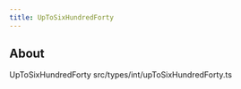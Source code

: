 ```yaml
---
title: UpToSixHundredForty
---
```


## About

UpToSixHundredForty src/types/int/upToSixHundredForty.ts
